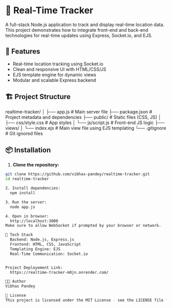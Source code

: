# 📍 Real-Time Tracker

A full-stack Node.js application to track and display real-time location data. This project demonstrates how to integrate front-end and back-end technologies for real-time updates using Express, Socket.io, and EJS.

## 🚀 Features

- Real-time location tracking using Socket.io
- Clean and responsive UI with HTML/CSS/JS
- EJS template engine for dynamic views
- Modular and scalable Express backend

## 🏗️ Project Structure

realtime-tracker/
│
├── app.js # Main server file
├── package.json # Project metadata and dependencies
├── public/ # Static files (CSS, JS)
│ ├── css/style.css # App styles
│ └── js/script.js # Front-end JS logic
├── views/
│ └── index.ejs # Main view file using EJS templating
└── .gitignore # Git ignored files


## 📦 Installation

1. **Clone the repository:**

```bash
git clone https://github.com/vibhas-pandey/realtime-tracker.git
cd realtime-tracker

2. Install dependencies:
  npm install

3. Run the server:
  node app.js

4. Open in browser:
  http://localhost:3000
Make sure to allow WebSocket if prompted by your browser or network.

🧠 Tech Stack
  Backend: Node.js, Express.js
  Frontend: HTML, CSS, JavaScript
  Templating Engine: EJS
  Real-Time Communication: Socket.io


Project Deployement Link:
  https://realtime-tracker-m0jn.onrender.com/

🧑‍💻 Author
Vibhas Pandey

📝 License
This project is licensed under the MIT License - see the LICENSE file for details.





